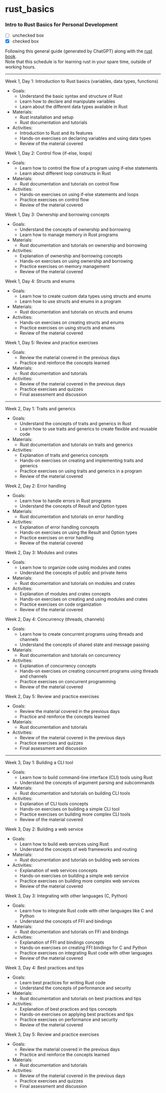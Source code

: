 # rust_basics
### Intro to Rust Basics for Personal Development

- [ ] unchecked box
- [x] checked box

Following this general guide (generated by ChatGPT) along with the [rust book](https://doc.rust-lang.org/book/title-page.html).\
Note that this schedule is for learning rust in your spare time, outside of working hours.

---

Week 1, Day 1: Introduction to Rust basics (variables, data types, functions)
-   Goals:
    -   Understand the basic syntax and structure of Rust
    -   Learn how to declare and manipulate variables
    -   Learn about the different data types available in Rust
-   Materials:
    -   Rust installation and setup
    -   Rust documentation and tutorials
-   Activities:
    -   Introduction to Rust and its features
    -   Hands-on exercises on declaring variables and using data types
    -   Review of the material covered

Week 1, Day 2: Control flow (if-else, loops)

-   Goals:
    -   Learn how to control the flow of a program using if-else statements
    -   Learn about different loop constructs in Rust
-   Materials:
    -   Rust documentation and tutorials on control flow
-   Activities:
    -   Hands-on exercises on using if-else statements and loops
    -   Practice exercises on control flow
    -   Review of the material covered

Week 1, Day 3: Ownership and borrowing concepts

-   Goals:
    -   Understand the concepts of ownership and borrowing
    -   Learn how to manage memory in Rust programs
-   Materials:
    -   Rust documentation and tutorials on ownership and borrowing
-   Activities:
    -   Explanation of ownership and borrowing concepts
    -   Hands-on exercises on using ownership and borrowing
    -   Practice exercises on memory management
    -   Review of the material covered

Week 1, Day 4: Structs and enums

-   Goals:
    -   Learn how to create custom data types using structs and enums
    -   Learn how to use structs and enums in a program
-   Materials:
    -   Rust documentation and tutorials on structs and enums
-   Activities:
    -   Hands-on exercises on creating structs and enums
    -   Practice exercises on using structs and enums
    -   Review of the material covered

Week 1, Day 5: Review and practice exercises

-   Goals:
    -   Review the material covered in the previous days
    -   Practice and reinforce the concepts learned
-   Materials:
    -   Rust documentation and tutorials
-   Activities:
    -   Review of the material covered in the previous days
    -   Practice exercises and quizzes
    -   Final assessment and discussion

---

Week 2, Day 1: Traits and generics

-   Goals:
    -   Understand the concepts of traits and generics in Rust
    -   Learn how to use traits and generics to create flexible and reusable code
-   Materials:
    -   Rust documentation and tutorials on traits and generics
-   Activities:
    -   Explanation of traits and generics concepts
    -   Hands-on exercises on creating and implementing traits and generics
    -   Practice exercises on using traits and generics in a program
    -   Review of the material covered

Week 2, Day 2: Error handling

-   Goals:
    -   Learn how to handle errors in Rust programs
    -   Understand the concepts of Result and Option types
-   Materials:
    -   Rust documentation and tutorials on error handling
-   Activities:
    -   Explanation of error handling concepts
    -   Hands-on exercises on using the Result and Option types
    -   Practice exercises on error handling
    -   Review of the material covered

Week 2, Day 3: Modules and crates

-   Goals:
    -   Learn how to organize code using modules and crates
    -   Understand the concepts of public and private items
-   Materials:
    -   Rust documentation and tutorials on modules and crates
-   Activities:
    -   Explanation of modules and crates concepts
    -   Hands-on exercises on creating and using modules and crates
    -   Practice exercises on code organization
    -   Review of the material covered

Week 2, Day 4: Concurrency (threads, channels)

-   Goals:
    -   Learn how to create concurrent programs using threads and channels
    -   Understand the concepts of shared state and message passing
-   Materials:
    -   Rust documentation and tutorials on concurrency
-   Activities:
    -   Explanation of concurrency concepts
    -   Hands-on exercises on creating concurrent programs using threads and channels
    -   Practice exercises on concurrent programming
    -   Review of the material covered

Week 2, Day 5: Review and practice exercises

-   Goals:
    -   Review the material covered in the previous days
    -   Practice and reinforce the concepts learned
-   Materials:
    -   Rust documentation and tutorials
-   Activities:
    -   Review of the material covered in the previous days
    -   Practice exercises and quizzes
    -   Final assessment and discussion

---

Week 3, Day 1: Building a CLI tool

-   Goals:
    -   Learn how to build command-line interface (CLI) tools using Rust
    -   Understand the concepts of argument parsing and subcommands
-   Materials:
    -   Rust documentation and tutorials on building CLI tools
-   Activities:
    -   Explanation of CLI tools concepts
    -   Hands-on exercises on building a simple CLI tool
    -   Practice exercises on building more complex CLI tools
    -   Review of the material covered

Week 3, Day 2: Building a web service

-   Goals:
    -   Learn how to build web services using Rust
    -   Understand the concepts of web frameworks and routing
-   Materials:
    -   Rust documentation and tutorials on building web services
-   Activities:
    -   Explanation of web services concepts
    -   Hands-on exercises on building a simple web service
    -   Practice exercises on building more complex web services
    -   Review of the material covered

Week 3, Day 3: Integrating with other languages (C, Python)

-   Goals:
    -   Learn how to integrate Rust code with other languages like C and Python
    -   Understand the concepts of FFI and bindings
-   Materials:
    -   Rust documentation and tutorials on FFI and bindings
-   Activities:
    -   Explanation of FFI and bindings concepts
    -   Hands-on exercises on creating FFI bindings for C and Python
    -   Practice exercises on integrating Rust code with other languages
    -   Review of the material covered

Week 3, Day 4: Best practices and tips

-   Goals:
    -   Learn best practices for writing Rust code
    -   Understand the concepts of performance and security
-   Materials:
    -   Rust documentation and tutorials on best practices and tips
-   Activities:
    -   Explanation of best practices and tips concepts
    -   Hands-on exercises on applying best practices and tips
    -   Practice exercises on performance and security
    -   Review of the material covered

Week 3, Day 5: Review and practice exercises

-   Goals:
    -   Review the material covered in the previous days
    -   Practice and reinforce the concepts learned
-   Materials:
    -   Rust documentation and tutorials
-   Activities:
    -   Review of the material covered in the previous days
    -   Practice exercises and quizzes
    -   Final assessment and discussion